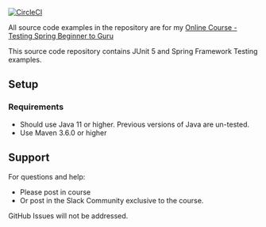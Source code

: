 [![CircleCI](https://circleci.com/gh/PierreSQS/tsbb2b-sfg-brewery/tree/circleci-pierrot.svg?style=svg)](https://circleci.com/gh/PierreSQS/tsbb2b-sfg-brewery/tree/circleci-pierrot)

All source code examples in the repository are for my [Online Course - Testing Spring Beginner to Guru](https://www.udemy.com/testing-spring-boot-beginner-to-guru/?couponCode=GITHUB_REPO)

This source code repository contains JUnit 5 and Spring Framework Testing examples.

## Setup
### Requirements
* Should use Java 11 or higher. Previous versions of Java are un-tested.
* Use Maven 3.6.0 or higher

## Support
For questions and help:
* Please post in course
* Or post in the Slack Community exclusive to the course.

GitHub Issues will not be addressed.
